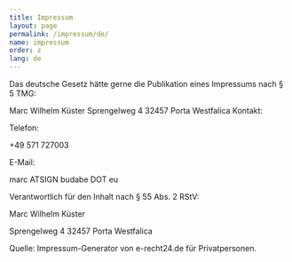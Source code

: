 ```yaml
---
title: Impressum
layout: page
permalink: /impressum/de/
name: impressum
order: z
lang: de
---
```


Das deutsche Gesetz hätte gerne die Publikation eines Impressums nach § 5 TMG:

Marc Wilhelm Küster
Sprengelweg 4
32457 Porta Westfalica
Kontakt:

Telefon:

+49 571 727003

E-Mail:

marc ATSIGN budabe DOT eu

Verantwortlich für den Inhalt nach § 55 Abs. 2 RStV:

Marc Wilhelm Küster

Sprengelweg 4
32457 Porta Westfalica

Quelle: Impressum-Generator von e-recht24.de für Privatpersonen.


